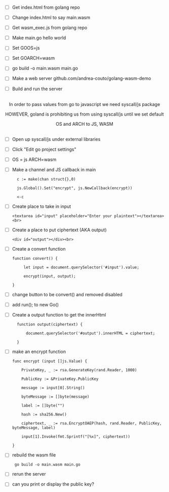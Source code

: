 - [ ] Get index.html from golang repo

- [ ] Change index.html to say main.wasm

- [ ] Get wasm_exec.js from golang repo

- [ ] Make main.go hello world

- [ ] Set GOOS=js

- [ ] Set GOARCH=wasm

- [ ] go build -o main.wasm main.go

- [ ] Make a web server github.com/andrea-couto/golang-wasm-demo

- [ ] Build and run the server

<br>

<center>In order to pass values from go to javascript we need syscall/js package

HOWEVER, goland is prohibiting us from using syscall/js until we set default

OS and ARCH to JS, WASM<br><br></center>


- [ ] Open up syscall/js under external libraries

- [ ] Click "Edit go project settings"

- [ ] OS = js ARCH=wasm

- [ ] Make a channel and JS callback in main

        c := make(chan struct{},0)

        js.Global().Set("encrypt", js.NewCallback(encrypt))

        <-c

- [ ]  Create place to take in input

    ```<textarea id="input" placeholder="Enter your plaintext"></textarea><br>```

- [ ] Create a place to put ciphertext (AKA output)

    ```<div id="output"></div><br>```

- [ ] Create a convert function

      function convert() {

           let input = document.querySelector('#input').value;

           encrypt(input, output);

      }

- [ ] change button to be convert() and removed disabled

- [ ] add run(); to new Go()

- [ ] Create a output function to get the innerHtml

        function output(ciphertext) {

            document.querySelector('#output').innerHTML = ciphertext;

        }

- [ ] make an encrypt function

      func encrypt (input []js.Value) {

          PrivateKey, _ := rsa.GenerateKey(rand.Reader, 1000)

          PublicKey := &PrivateKey.PublicKey

          message := input[0].String()

          byteMessage := []byte(message)

          label := []byte("")

          hash := sha256.New()

          ciphertext, _ := rsa.EncryptOAEP(hash, rand.Reader, PublicKey, byteMessage, label)

          input[1].Invoke(fmt.Sprintf("[%x]", ciphertext))

      }

- [ ] rebuild the wasm file

    ``` go build -o main.wasm main.go```

- [ ] rerun the server

- [ ] can you print or display the public key?

